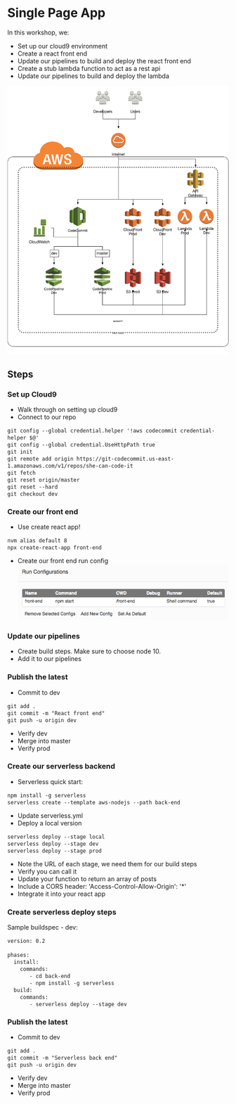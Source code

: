 # Single Page App
In this workshop, we:
* Set up our cloud9 environment
* Create a react front end
* Update our pipelines to build and deploy the react front end
* Create a stub lambda function to act as a rest api
* Update our pipelines to build and deploy the lambda

![Architecture](arch.png "Architecture")

## Steps

### Set up Cloud9
* Walk through on setting up cloud9
* Connect to our repo

```
git config --global credential.helper '!aws codecommit credential-helper $@'
git config --global credential.UseHttpPath true
git init
git remote add origin https://git-codecommit.us-east-1.amazonaws.com/v1/repos/she-can-code-it
git fetch
git reset origin/master
git reset --hard
git checkout dev
```

### Create our front end
* Use create react app!
```
nvm alias default 8
npx create-react-app front-end
```
* Create our front end run config
![Run Config](run_config.png "Run Config")

### Update our pipelines
* Create build steps. Make sure to choose node 10.
* Add it to our pipelines


### Publish the latest
* Commit to dev
```
git add .
git commit -m "React front end"
git push -u origin dev
```
* Verify dev
* Merge into master
* Verify prod

### Create our serverless backend
* Serverless quick start:
```
npm install -g serverless
serverless create --template aws-nodejs --path back-end
```
* Update serverless.yml
* Deploy a local version
```
serverless deploy --stage local
serverless deploy --stage dev
serverless deploy --stage prod
```
* Note the URL of each stage, we need them for our build steps
* Verify you can call it
* Update your function to return an array of posts
* Include a CORS header: 'Access-Control-Allow-Origin': '*'
* Integrate it into your react app

### Create serverless deploy steps
Sample buildspec - dev:
```
version: 0.2

phases:
  install:
    commands:
       - cd back-end
       - npm install -g serverless
  build:
    commands:
       - serverless deploy --stage dev
```

### Publish the latest
* Commit to dev
```
git add .
git commit -m "Serverless back end"
git push -u origin dev
```
* Verify dev
* Merge into master
* Verify prod